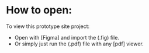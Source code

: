 # How to open:

To view this prototype site project: 

* Open with [Figma] and import the (.fig) file.
* Or simply just run the (.pdf) file with any [pdf] viewer.